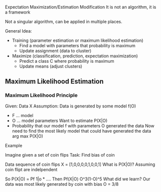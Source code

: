 Expectation Maximization/Estimation Modification
It is not an algorithm, it is a framework

Not a singular algorithm, can be applied in multiple places.

General Idea:
- Training (parameter estimation or maximum likelihood estimation)
	- Find a model with parameters that probability is maximum
	- Update assignment (data to cluster)
- Maximize (classification, prediction, expectation maximization)
	- Predict a class C where probability is maximum
	- Update means (adjust clusters)

## Maximum Likelihood Estimation

### Maximum Likelihood Principle

Given: Data X
Assumption: Data is generated by some model f(O)
- F ... model
- O ... model parameters
Want to estimate P(X|O)
- Probability that our model f with parameters O generated the data
Now need to find the most likely model that could have generated the data arg max P(X|O)

Example

Imagine given a set of coin flips
Task: Find bias of coin

Data sequence of coin flips X = \[1,0,0,0,0,1,0,0,1]
What is P(X|O)?
Assuming coin flipt are indelpendent

So P{X|O) = Pf 1|o * ....
Then Pf(X|O) O^3(1-O)^5
What did we learn? Our data was most likely generated by coin with bias O = 3/8

